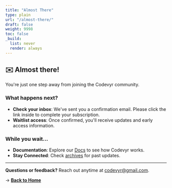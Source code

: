 ```yaml
---
title: "Almost There"
type: plain
url: "/almost-there/"
draft: false
weight: 9998
toc: false
_build:
  list: never
  render: always
---
```


## ✉️ Almost there!

You're just one step away from joining the Codevyr community.

### What happens next?

- **Check your inbox**: We've sent you a confirmation email. Please click the link inside to complete your subscription.
- **Waitlist access**: Once confirmed, you'll receive updates and early access information.

### While you wait...

- **Documentation**: Explore our [Docs](/docs) to see how Codevyr works.  
- **Stay Connected**: Check [archives](https://buttondown.com/codevyr/archive/) for past updates.

---

**Questions or feedback?** Reach out anytime at [codevyr@gmail.com](mailto:codevyr@gmail.com).

→ [**Back to Home**](/)
